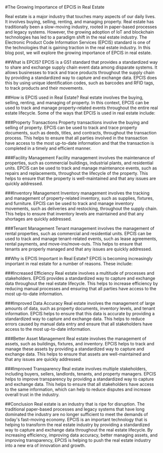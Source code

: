 #The Growing Importance of EPCIS in Real Estate

Real estate is a major industry that touches many aspects of our daily lives. It involves buying, selling, renting, and managing property. Real estate has traditionally been a slow-moving industry, rooted in paper-based processes and legacy systems. However, the growing adoption of IoT and blockchain technologies has led to a paradigm shift in the real estate industry. The Electronic Product Code Information Services (EPCIS) standard is one of the technologies that is gaining traction in the real estate industry. In this blog post, we will explore the growing importance of EPCIS in real estate.

##What is EPCIS?
EPCIS is a GS1 standard that provides a standardized way to share and exchange supply chain event data among disparate systems. It allows businesses to track and trace products throughout the supply chain by providing a standardized way to capture and exchange data. EPCIS does this by using unique identification codes, such as barcodes and RFID tags, to track products and their movements.

##How is EPCIS used in Real Estate?
Real estate involves the buying, selling, renting, and managing of property. In this context, EPCIS can be used to track and manage property-related events throughout the entire real estate lifecycle. Some of the ways that EPCIS is used in real estate include:

###Property Transactions
Property transactions involve the buying and selling of property. EPCIS can be used to track and trace property documents, such as deeds, titles, and contracts, throughout the transaction process. This helps to ensure that all parties involved in the transaction have access to the most up-to-date information and that the transaction is completed in a timely and efficient manner.

###Facility Management
Facility management involves the maintenance of properties, such as commercial buildings, industrial plants, and residential units. EPCIS can be used to track and manage maintenance events, such as repairs and replacements, throughout the lifecycle of the property. This helps to ensure that the property is well-maintained and that any issues are quickly addressed.

###Inventory Management
Inventory management involves the tracking and management of property-related inventory, such as supplies, fixtures, and furniture. EPCIS can be used to track and manage inventory movements, such as deliveries and restocking, throughout the supply chain. This helps to ensure that inventory levels are maintained and that any shortages are quickly addressed.

###Tenant Management
Tenant management involves the management of rental properties, such as commercial and residential units. EPCIS can be used to track and manage tenant-related events, such as lease agreements, rental payments, and move-ins/move-outs. This helps to ensure that tenants are properly managed and that any issues are quickly addressed.

##Why is EPCIS Important in Real Estate?
EPCIS is becoming increasingly important in real estate for a number of reasons. These include:

###Increased Efficiency
Real estate involves a multitude of processes and stakeholders. EPCIS provides a standardized way to capture and exchange data throughout the real estate lifecycle. This helps to increase efficiency by reducing manual processes and ensuring that all parties have access to the most up-to-date information.

###Improved Data Accuracy
Real estate involves the management of large amounts of data, such as property documents, inventory levels, and tenant information. EPCIS helps to ensure that this data is accurate by providing a standardized way to capture and exchange data. This helps to reduce errors caused by manual data entry and ensure that all stakeholders have access to the most up-to-date information.

###Better Asset Management
Real estate involves the management of assets, such as buildings, fixtures, and inventory. EPCIS helps to track and manage these assets by providing a standardized way to capture and exchange data. This helps to ensure that assets are well-maintained and that any issues are quickly addressed.

###Improved Transparency
Real estate involves multiple stakeholders, including buyers, sellers, landlords, tenants, and property managers. EPCIS helps to improve transparency by providing a standardized way to capture and exchange data. This helps to ensure that all stakeholders have access to the same information, which can help to reduce disputes and increase overall trust in the industry.

##Conclusion
Real estate is an industry that is ripe for disruption. The traditional paper-based processes and legacy systems that have long dominated the industry are no longer sufficient to meet the demands of today's fast-moving economy. EPCIS is an important technology that is helping to transform the real estate industry by providing a standardized way to capture and exchange data throughout the real estate lifecycle. By increasing efficiency, improving data accuracy, better managing assets, and improving transparency, EPCIS is helping to push the real estate industry into a new era of innovation and growth.
